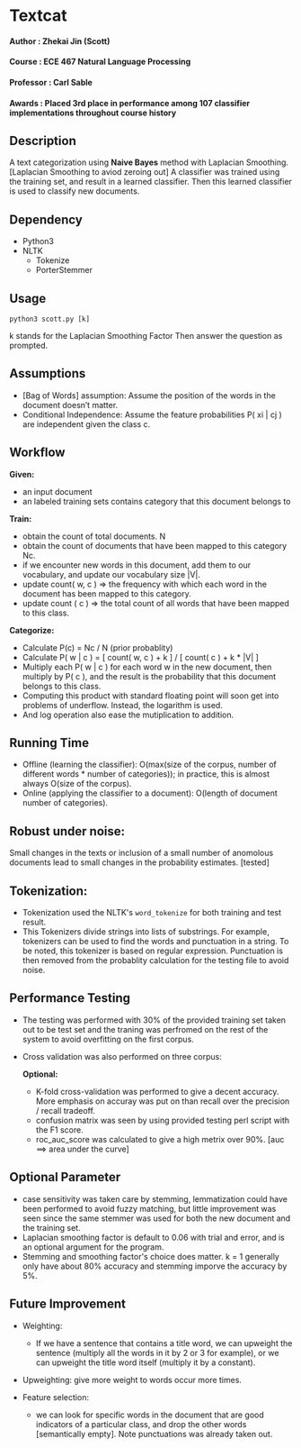 # Textcat 
 
#### Author : Zhekai Jin (Scott)
#### Course : ECE 467 Natural Language Processing
#### Professor : Carl Sable 
#### Awards : Placed 3rd place in performance among 107 classifier implementations throughout course history
## Description
A text categorization using **Naive Bayes** method with Laplacian Smoothing. [Laplacian Smoothing to aviod zeroing out] A classifier was trained using the training set, and result in a learned classifier.
Then this learned classifier is used to classify new documents.
	
## Dependency 
* Python3 
* NLTK
	+ Tokenize 
	+ PorterStemmer 


## Usage
```
python3 scott.py [k]

```	

k stands for the Laplacian Smoothing Factor 
Then answer the question as prompted.

## Assumptions 
* [Bag of Words] assumption: Assume the position of the words in the document doesn’t matter.
* Conditional Independence: Assume the feature probabilities P( xi | cj ) are independent given the class c.

## Workflow 

**Given:**

+ an input document
+ an labeled training sets contains category that this document belongs to

**Train:**

+ obtain the count of total documents. N
+ obtain the count of documents that have been mapped to this category Nc.
+ if we encounter new words in this document, add them to our vocabulary, and update our vocabulary size |V|.
+ update count( w, c ) => the frequency with which each word in the document has been mapped to this category.
+ update count ( c ) => the total count of all words that have been mapped to this class.

**Categorize:**

* Calculate P(c) = Nc / N (prior probablity)
* Calculate P( w | c ) = [ count( w, c ) + k ] / [ count( c ) + k * |V| ]
* Multiply each P( w | c ) for each word w in the new document, then multiply by P( c ), and the result is the probability that this document belongs to this class.
* Computing this product with standard floating point will soon get into problems of underflow. Instead, the logarithm is used.
* And log operation also ease the mutiplication to addition.
 
## Running Time 

* Offline (learning the classifier): O(max(size of the corpus, number of different words * number of categories)); in practice, this is almost always O(size of the corpus).
* Online (applying the classifier to a document): O(length of document  number of categories).

## Robust under noise: 
Small changes in the texts or inclusion of a small number of anomolous documents lead to small changes in the probability estimates. [tested]


## Tokenization: 
* Tokenization used the NLTK's ```word_tokenize``` for both training and test result.
* This Tokenizers divide strings into lists of substrings. For example, tokenizers can be used to find the words and punctuation in a string. To be noted, this tokenizer is based on regular expression. Punctuation is then removed from the probablity calculation for the testing file to avoid noise. 


## Performance Testing
* The testing was performed with 30% of the provided training set taken out to be test set and the traning was perfromed on the rest of the system to avoid overfitting on the first corpus.
* Cross validation was also performed on three corpus:

	**Optional:**
	
	+ K-fold cross-validation was performed to give a decent accuracy. More emphasis on accuray was put on than recall over the precision / 	recall tradeoff.
	+ confusion matrix was seen by using provided testing perl script with the F1 score.
	+ roc_auc_score was calculated to give a high metrix over 90%. [auc ==> area under the curve]

## Optional Parameter 

+ case sensitivity was taken care by stemming, lemmatization could have been performed to avoid fuzzy matching, but little improvement was seen since the same stemmer was used for both the new document and the training set.
+ Laplacian smoothing factor is default to 0.06 with trial and error, and is an optional argument for the program.
+ Stemming and smoothing factor's choice does matter. k = 1 generally only have about 80% accuracy and stemming imporve the accuracy by 5%. 

## Future Improvement

+ Weighting: 
	+ If we have a sentence that contains a title word, we can upweight the sentence (multiply all the words in it by 2 or 3 for example), or we can upweight the title word itself (multiply it by a constant).

+ Upweighting: 
	give more weight to words occur more times.
	
+ Feature selection: 
	+ we can look for specific words in the document that are good indicators of a particular class, and drop the other words [semantically empty]. Note punctuations was already taken out.






